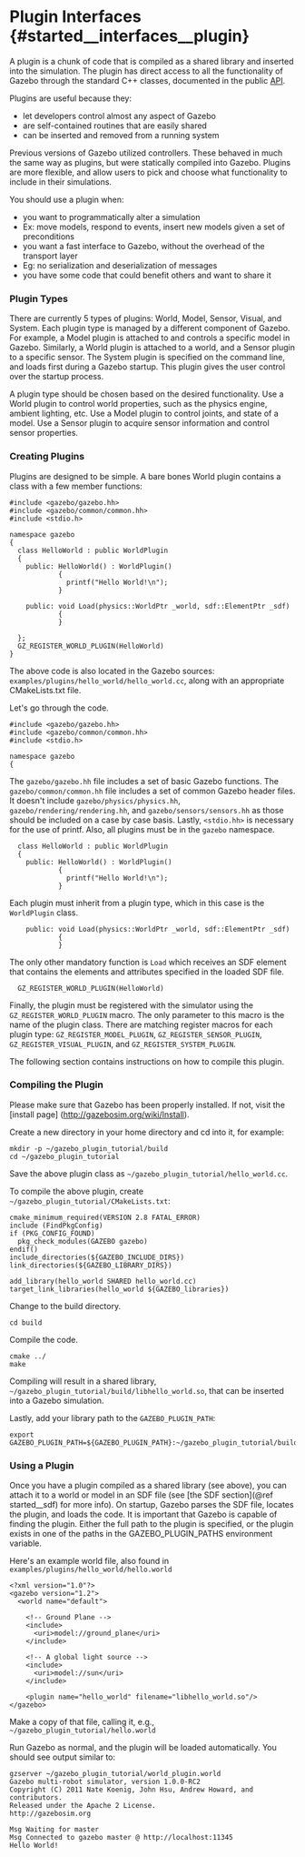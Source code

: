 Plugin Interfaces {#started__interfaces__plugin}
==

A plugin is a chunk of code that is compiled as a shared library and inserted into the simulation. The plugin has direct access to all the functionality of Gazebo through the standard C++ classes, documented in the public [API](http://gazebosim.org/api).

Plugins are useful because they:
 * let developers control almost any aspect of Gazebo
 * are self-contained routines that are easily shared
 * can be inserted and removed from a running system

Previous versions of Gazebo utilized controllers. These behaved in much the same way as plugins, but were statically compiled into Gazebo. Plugins are more flexible, and allow users to pick and choose what functionality to include in their simulations.

You should use a plugin when:
 * you want to programmatically alter a simulation
  * Ex: move models, respond to events, insert new models given a set of preconditions
 * you want a fast interface to Gazebo, without the overhead of the transport layer
  * Eg: no serialization and deserialization of messages
 * you have some code that could benefit others and want to share it
 
### Plugin Types

There are currently 5 types of plugins: World, Model, Sensor, Visual, and System. Each plugin type is managed by a different component of Gazebo. 
For example, a Model plugin is attached to and controls a specific model in Gazebo. Similarly, a World plugin is attached to a world, and a Sensor plugin to a specific sensor. The System plugin is specified on the command line, and loads first during a Gazebo startup. This plugin gives the user control over the startup process.

A plugin type should be chosen based on the desired functionality. Use a World plugin to control world properties, such as the physics engine, ambient lighting, etc. Use a Model plugin to control joints, and state of a model. Use a Sensor plugin to acquire sensor information and control sensor properties.

### Creating Plugins 

Plugins are designed to be simple. A bare bones World plugin contains a class with a few member functions:

~~~
#include <gazebo/gazebo.hh>
#include <gazebo/common/common.hh>
#include <stdio.h>

namespace gazebo
{
  class HelloWorld : public WorldPlugin
  {
    public: HelloWorld() : WorldPlugin() 
            {
              printf("Hello World!\n");
            }

    public: void Load(physics::WorldPtr _world, sdf::ElementPtr _sdf)
            {
            }

  };
  GZ_REGISTER_WORLD_PLUGIN(HelloWorld)
} 
~~~

The above code is also located in the Gazebo sources: `examples/plugins/hello_world/hello_world.cc`, along with an appropriate CMakeLists.txt file.

Let's go through the code.

~~~
#include <gazebo/gazebo.hh>
#include <gazebo/common/common.hh>
#include <stdio.h>

namespace gazebo
{
~~~

The `gazebo/gazebo.hh` file includes a set of basic Gazebo functions. The `gazebo/common/common.hh` file includes a set of common Gazebo header files. It doesn't include `gazebo/physics/physics.hh`, `gazebo/rendering/rendering.hh`, and `gazebo/sensors/sensors.hh` as those should be included on a case by case basis. Lastly, `<stdio.hh>` is necessary for the use of printf. Also, all plugins must be in the `gazebo` namespace.

~~~
  class HelloWorld : public WorldPlugin
  {
    public: HelloWorld() : WorldPlugin() 
            {
              printf("Hello World!\n");
            }
~~~

Each plugin must inherit from a plugin type, which in this case is the `WorldPlugin` class.

~~~
    public: void Load(physics::WorldPtr _world, sdf::ElementPtr _sdf)
            {
            }
~~~

The only other mandatory function is `Load` which receives an SDF element that contains the elements and attributes specified in the loaded SDF file.

~~~
  GZ_REGISTER_WORLD_PLUGIN(HelloWorld)
~~~

Finally, the plugin must be registered with the simulator using the `GZ_REGISTER_WORLD_PLUGIN` macro. The only parameter to this macro is the name of the plugin class. There are matching register macros for each plugin type: `GZ_REGISTER_MODEL_PLUGIN`, `GZ_REGISTER_SENSOR_PLUGIN`, `GZ_REGISTER_VISUAL_PLUGIN`, and `GZ_REGISTER_SYSTEM_PLUGIN`.

The following section contains instructions on how to compile this plugin.


### Compiling the Plugin

Please make sure that Gazebo has been properly installed. If not, visit the [install page] (http://gazebosim.org/wiki/Install).

Create a new directory in your home directory and cd into it, for example:
~~~
mkdir -p ~/gazebo_plugin_tutorial/build
cd ~/gazebo_plugin_tutorial
~~~

Save the above plugin class as `~/gazebo_plugin_tutorial/hello_world.cc`.

To compile the above plugin, create `~/gazebo_plugin_tutorial/CMakeLists.txt`:
~~~
cmake_minimum_required(VERSION 2.8 FATAL_ERROR)
include (FindPkgConfig)
if (PKG_CONFIG_FOUND)
  pkg_check_modules(GAZEBO gazebo)
endif()
include_directories(${GAZEBO_INCLUDE_DIRS})
link_directories(${GAZEBO_LIBRARY_DIRS})

add_library(hello_world SHARED hello_world.cc)
target_link_libraries(hello_world ${GAZEBO_libraries})
~~~

Change to the build directory.
~~~
cd build
~~~

Compile the code.
~~~
cmake ../
make
~~~

Compiling will result in a shared library, `~/gazebo_plugin_tutorial/build/libhello_world.so`, that can be inserted into a Gazebo simulation.

Lastly, add your library path to the `GAZEBO_PLUGIN_PATH`:
~~~
export GAZEBO_PLUGIN_PATH=${GAZEBO_PLUGIN_PATH}:~/gazebo_plugin_tutorial/build
~~~

### Using a Plugin

Once you have a plugin compiled as a shared library (see above), you can attach it to a world or model in an SDF file (see [the SDF section](@ref started__sdf) for more info). On startup, Gazebo parses the SDF file, locates the plugin, and loads the code. It is important that Gazebo is capable of finding the plugin. Either the full path to the plugin is specified, or the plugin exists in one of the paths in the GAZEBO_PLUGIN_PATHS environment variable.

Here's an example world file, also found in `examples/plugins/hello_world/hello.world`
~~~
<?xml version="1.0"?> 
<gazebo version="1.2">
  <world name="default">

    <!-- Ground Plane -->
    <include>
      <uri>model://ground_plane</uri>
    </include>

    <!-- A global light source -->
    <include>
      <uri>model://sun</uri>
    </include>

    <plugin name="hello_world" filename="libhello_world.so"/>
</gazebo>
~~~

Make a copy of that file, calling it,  e.g., `~/gazebo_plugin_tutorial/hello.world`

Run Gazebo as normal, and the plugin will be loaded automatically.  You should see output similar to:
~~~
gzserver ~/gazebo_plugin_tutorial/world_plugin.world 
Gazebo multi-robot simulator, version 1.0.0-RC2
Copyright (C) 2011 Nate Koenig, John Hsu, Andrew Howard, and contributors.
Released under the Apache 2 License.
http://gazebosim.org

Msg Waiting for master
Msg Connected to gazebo master @ http://localhost:11345
Hello World!
~~~
